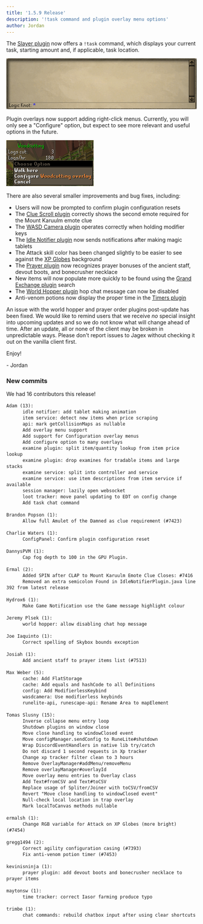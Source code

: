 ```yaml
---
title: '1.5.9 Release'
description: '!task command and plugin overlay menu options'
author: Jordan
---
```


The [Slayer plugin](https://github.com/runelite/runelite/wiki/Slayer) now offers a `!task` command,
which displays your current task, starting amount and, if applicable, task location.

![Slayer plugin !task command](/img/blog/1.5.9-Release/task-command.gif)

Plugin overlays now support adding right-click menus. Currently, you will only see a "Configure"
option, but expect to see more relevant and useful options in the future.

![The woodcutting overlay with an overlay-specific menu option](/img/blog/1.5.9-Release/overlay-menu.png)

There are also several smaller improvements and bug fixes, including:

- Users will now be prompted to confirm plugin configuration resets
- The [Clue Scroll plugin](https://github.com/runelite/runelite/wiki/Clue-Scroll) correctly shows
  the second emote required for the Mount Karuulm emote clue
- The [WASD Camera plugin](https://github.com/runelite/runelite/wiki/WASD-Camera) operates correctly
  when holding modifier keys
- The [Idle Notifier plugin](https://github.com/runelite/runelite/wiki/Idle-Notifier) now sends
  notifications after making magic tablets
- The Attack skill color has been changed slightly to be easier to see against the
  [XP Globes](https://github.com/runelite/runelite/wiki/XP-Globes) background
- The [Prayer plugin](https://github.com/runelite/runelite/wiki/Prayer) now recognizes prayer
  bonuses of the ancient staff, devout boots, and bonecrusher necklace
- New items will now populate more quickly to be found using the
  [Grand Exchange plugin](https://github.com/runelite/runelite/wiki/Grand-Exchange) search
- The [World Hopper plugin](https://github.com/runelite/runelite/wiki/World-Hopper) hop chat message
  can now be disabled
- Anti-venom potions now display the proper time in the
  [Timers plugin](https://github.com/runelite/runelite/wiki/Timers)

An issue with the world hopper and prayer order plugins post-update has been
fixed. We would like to remind users that we receive _no_ special insight into
upcoming updates and so we do not know what will change ahead of time. After an
update, all or none of the client may be broken in unpredictable ways. Please
don't report issues to Jagex without checking it out on the vanilla client
first.

Enjoy!

\- Jordan

### New commits

We had 16 contributors this release!

```
Adam (13):
      idle notifier: add tablet making animation
      item service: detect new items when price scraping
      api: mark getCollisionMaps as nullable
      Add overlay menu support
      Add support for Configuration overlay menus
      Add configure option to many overlays
      examine plugin: split item/quantity lookup from item price lookup
      examine plugin: drop examines for tradable items and large stacks
      examine service: split into controller and service
      examine service: use item descriptions from item service if available
      session manager: lazily open websocket
      loot tracker: move panel updating to EDT on config change
      Add task chat command

Brandon Popson (1):
      Allow full Amulet of the Damned as clue requirement (#7423)

Charlie Waters (1):
      ConfigPanel: Confirm plugin configuration reset

DannysPVM (1):
      Cap fog depth to 100 in the GPU Plugin.

Ermal (2):
      Added SPIN after CLAP to Mount Karuulm Emote Clue Closes: #7416
      Removed an extra semicolon Found in IdleNotifierPlugin.java line 392 from latest release

Hydrox6 (1):
      Make Game Notification use the Game message highlight colour

Jeremy Plsek (1):
      world hopper: allow disabling chat hop message

Joe Iaquinto (1):
      Correct spelling of Skybox bounds exception

Josiah (1):
      Add ancient staff to prayer items list (#7513)

Max Weber (5):
      cache: Add FlatStorage
      cache: Add equals and hashCode to all Definitions
      config: Add ModifierlessKeybind
      wasdcamera: Use modifierless keybinds
      runelite-api, runescape-api: Rename Area to mapElement

Tomas Slusny (15):
      Inverse collapse menu entry loop
      Shutdown plugins on window close
      Move close handling to windowClosed event
      Move configManager.sendConfig to RuneLite#shutdown
      Wrap DiscordEventHandlers in native lib try/catch
      Do not discard 1 second requests in Xp tracker
      Change xp tracker filter clean to 3 hours
      Remove OverlayManager#addMenu/removeMenu
      Remove overlayManager#overlayId
      Move overlay menu entries to Overlay class
      Add Text#fromCSV and Text#toCSV
      Replace usage of Spliter/Joiner with toCSV/fromCSV
      Revert "Move close handling to windowClosed event"
      Null-check local location in trap overlay
      Mark localToCanvas methods nullable

ermalsh (1):
      Change RGB variable for Attack on XP Globes (more bright) (#7454)

gregg1494 (2):
      Correct agility configuration casing (#7393)
      Fix anti-venom potion timer (#7453)

kevinisninja (1):
      prayer plugin: add devout boots and bonecrusher necklace to prayer items

maytonsw (1):
      time tracker: correct Iasor farming produce typo

trimbe (1):
      chat commands: rebuild chatbox input after using clear shortcuts
```
